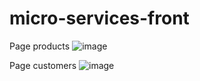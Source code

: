 # micro-services-front

Page products
![image](https://github.com/nawfalel1/micro-services-front/assets/106021874/86ffc7ef-237b-4957-bcb4-01916d6599c5)


Page customers
![image](https://github.com/nawfalel1/micro-services-front/assets/106021874/0ae3c9b3-a0c3-47b0-a420-97906ed61a2f)

